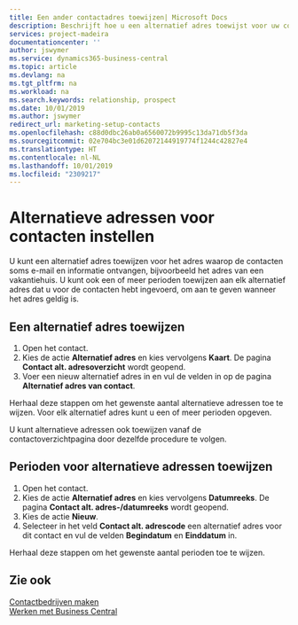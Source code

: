 ```yaml
---
title: Een ander contactadres toewijzen| Microsoft Docs
description: Beschrijft hoe u een alternatief adres toewijst voor uw contactpersonen of prospects, waar ze soms informatie toegestuurd krijgen.
services: project-madeira
documentationcenter: ''
author: jswymer
ms.service: dynamics365-business-central
ms.topic: article
ms.devlang: na
ms.tgt_pltfrm: na
ms.workload: na
ms.search.keywords: relationship, prospect
ms.date: 10/01/2019
ms.author: jswymer
redirect_url: marketing-setup-contacts
ms.openlocfilehash: c88d0dbc26ab0a6560072b9995c13da71db5f3da
ms.sourcegitcommit: 02e704bc3e01d62072144919774f1244c42827e4
ms.translationtype: HT
ms.contentlocale: nl-NL
ms.lasthandoff: 10/01/2019
ms.locfileid: "2309217"
---
```

# <a name="set-up-alternative-addresses-for-contacts"></a>Alternatieve adressen voor contacten instellen
U kunt een alternatief adres toewijzen voor het adres waarop de contacten soms e-mail en informatie ontvangen, bijvoorbeeld het adres van een vakantiehuis. U kunt ook een of meer perioden toewijzen aan elk alternatief adres dat u voor de contacten hebt ingevoerd, om aan te geven wanneer het adres geldig is.

## <a name="to-assign-an-alternate-address"></a>Een alternatief adres toewijzen
1. Open het contact.
2. Kies de actie **Alternatief adres** en kies vervolgens **Kaart**. De pagina **Contact alt. adresoverzicht** wordt geopend.
3. Voer een nieuw alternatief adres in en vul de velden in op de pagina **Alternatief adres van contact**.

Herhaal deze stappen om het gewenste aantal alternatieve adressen toe te wijzen. Voor elk alternatief adres kunt u een of meer perioden opgeven.

U kunt alternatieve adressen ook toewijzen vanaf de contactoverzichtpagina door dezelfde procedure te volgen.

## <a name="to-assign-an-alternate-address-date-range"></a>Perioden voor alternatieve adressen toewijzen
1. Open het contact.
2. Kies de actie **Alternatief adres** en kies vervolgens **Datumreeks**. De pagina **Contact alt. adres-/datumreeks** wordt geopend.
3. Kies de actie **Nieuw**.
4. Selecteer in het veld **Contact alt. adrescode** een alternatief adres voor dit contact en vul de velden **Begindatum** en **Einddatum** in.

Herhaal deze stappen om het gewenste aantal perioden toe te wijzen.

## <a name="see-also"></a>Zie ook
[Contactbedrijven maken](marketing-create-contact-companies.md)  
[Werken met Business Central](ui-work-product.md)
